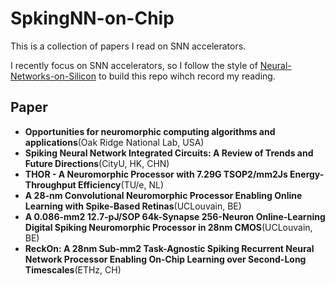 # SpkingNN-on-Chip
 This is a collection of papers I read on SNN accelerators.
 
 I recently focus on SNN accelerators, so I follow the style of [Neural-Networks-on-Silicon](https://github.com/fengbintu/Neural-Networks-on-Silicon) to build this repo wihch record my reading.

## Paper
- **Opportunities for neuromorphic computing algorithms and applications**(Oak Ridge National Lab, USA)
- **Spiking Neural Network Integrated Circuits: A Review of Trends and Future Directions**(CityU, HK, CHN)
- **THOR - A Neuromorphic Processor with 7.29G TSOP2/mm2Js Energy-Throughput Efficiency**(TU/e, NL)
- **A 28-nm Convolutional Neuromorphic Processor Enabling Online Learning with Spike-Based Retinas**(UCLouvain, BE)
- **A 0.086-mm2 12.7-pJ/SOP 64k-Synapse 256-Neuron Online-Learning Digital Spiking Neuromorphic Processor in 28nm CMOS**(UCLouvain, BE)
- **ReckOn: A 28nm Sub-mm2 Task-Agnostic Spiking Recurrent Neural Network Processor Enabling On-Chip Learning over Second-Long Timescales**(ETHz, CH)